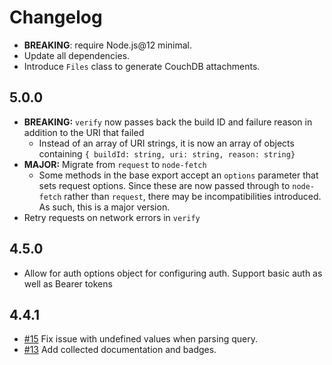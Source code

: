 # Changelog

- **BREAKING**: require Node.js@12 minimal.
- Update all dependencies.
- Introduce `Files` class to generate CouchDB attachments.

## 5.0.0

- **BREAKING:** `verify` now passes back the build ID and failure reason in addition to the URI that failed
  - Instead of an array of URI strings, it is now an array of objects containing
    `{ buildId: string, uri: string, reason: string}`
- **MAJOR:** Migrate from `request` to `node-fetch`
  - Some methods in the base export accept an `options` parameter that sets request options. Since these are now passed
    through to `node-fetch` rather than `request`, there may be incompatibilities introduced. As such, this is a major
    version.
- Retry requests on network errors in `verify`

## 4.5.0

- Allow for auth options object for configuring auth. Support basic auth as well as Bearer tokens

## 4.4.1

- [#15] Fix issue with undefined values when parsing query.
- [#13] Add collected documentation and badges.

[#13]: https://github.com/warehouseai/warehouse.ai-api-client/pull/13
[#15]: https://github.com/warehouseai/warehouse.ai-api-client/pull/15
